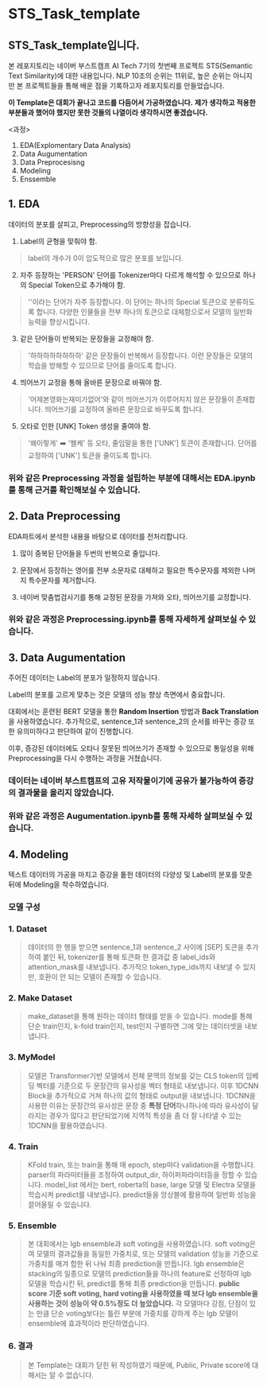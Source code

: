 # STS_Task_template
## STS_Task_template입니다.
본 레포지토리는 네이버 부스트캠프 AI Tech 7기의 첫번째 프로젝트 STS(Semantic Text Similarity)에 대한 내용입니다.
NLP 10조의 순위는 11위로, 높은 순위는 아니지만 본 프로젝트들을 통해 배운 점을 기록하고자 레포지토리를 만들었습니다.

**이 Template은 대회가 끝나고 코드를 다듬어서 가공하였습니다.**
**제가 생각하고 적용한 부분들과 했어야 했지만 못한 것들의 나열이라 생각하시면 좋겠습니다.**

<과정>
1. EDA(Explomentary Data Analysis)
2. Data Augumentation
3. Data Preprocesisng
4. Modeling
5. Enssemble

## 1. EDA
데이터의 분포를 살피고, Preprocessing의 방향성을 잡습니다.

1. Label의 균형을 맞춰야 함.
> label의 개수가 0이 압도적으로 많은 분포를 보입니다.

2. 자주 등장하는 'PERSON' 단어를 Tokenizer마다 다르게 해석할 수 있으므로 하나의 Special Token으로 추가해야 함.
> '<PERSON>'이라는 단어가 자주 등장합니다. 이 단어는 하나의 Special 토큰으로 분류하도록 합니다. 다양한 인물들을 전부 하나의 토큰으로 대체함으로서 모델의 일반화 능력을 향상시킵니다.

3. 같은 단어들이 반복되는 문장들을 교정해야 함.
> '하하하하하하하하' 같은 문장들이 반복해서 등장합니다. 이런 문장들은 모델의 학습을 방해할 수 있으므로 단어를 줄이도록 합니다.

4. 띄어쓰기 교정을 통해 올바른 문장으로 바꿔야 함.
> '어제본영화는재미가없어'와 같이 띄어쓰기가 이루어지지 않은 문장들이 존재합니다. 띄어쓰기를 교정하여 올바른 문장으로 바꾸도록 합니다.

5. 오타로 인한 [UNK] Token 생성을 줄여야 함.
> '왜이렇게' ➡️ '왤케' 등 오타, 줄임말을 통한 ['UNK'] 토큰이 존재합니다. 단어를 교정하여 ['UNK'] 토큰을 줄이도록 합니다.


### 위와 같은 Preprocessing 과정을 설립하는 부분에 대해서는 EDA.ipynb를 통해 근거를 확인해보실 수 있습니다.

## 2. Data Preprocessing
EDA파트에서 분석한 내용을 바탕으로 데이터를 전처리합니다.
1. 많이 중복된 단어들을 두번의 반복으로 줄입니다.
   
2. 문장에서 등장하는 영어를 전부 소문자로 대체하고 필요한 특수문자를 제외한 나머지 특수문자를 제거합니다.

3. 네이버 맞춤법검사기를 통해 교정된 문장을 가져와 오타, 띄어쓰기를 교정합니다.

### 위와 같은 과정은 Preprocessing.ipynb를 통해 자세하게 살펴보실 수 있습니다.

## 3. Data Augumentation
주어진 데이터는 Label의 분포가 일정하지 않습니다.

Label의 분포를 고르게 맞추는 것은 모델의 성능 향상 측면에서 중요합니다.

대회에서는 훈련된 BERT 모델을 통한 **Random Insertion** 방법과 **Back Translation**을 사용하였습니다.
추가적으로, sentence_1과 sentence_2의 순서를 바꾸는 증강 또한 유의미하다고 판단하여 같이 진행합니다.

이후, 증강된 데이터에도 오타나 잘못된 띄어쓰기가 존재할 수 있으므로 통일성을 위해 Preprocessing을 다시 수행하는 과정을 거쳤습니다.

### **데이터는 네이버 부스트캠프의 고유 저작물이기에 공유가 불가능하여 증강의 결과물을 올리지 않았습니다.**
### 위와 같은 과정은 Augumentation.ipynb를 통해 자세하 살펴보실 수 있습니다.

## 4. Modeling
텍스트 데이터의 가공을 마치고 증강을 톹헌 데이터의 다양성 및 Label의 분포를 맞춘 뒤에 Modeling을 착수하였습니다.

### 모델 구성

### 1. Dataset
> 데이터의 한 행을 받으면 sentence_1과 sentence_2 사이에 [SEP] 토큰을 추가하여 붙인 뒤, tokenizer를 통해 토큰화 한 결과값 중 label_ids와 attention_mask를 내보냅니다. 추가적으 token_type_ids까지 내보낼 수 있지만, 호환이 안 되는 모델이 존재할 수 있습니다.

### 2. Make Dataset
>make_dataset을 통해 원하는 데이터 형태를 받을 수 있습니다. mode를 통해 단순 train인지, k-fold train인지, test인지 구별하면 그에 맞는 데이터셋을 내보냅니다.

### 3. MyModel
> 모델은 Transformer기반 모델에서 전체 문맥의 정보를 갖는 CLS token의 임베딩 벡터를 기준으로 두 문장간의 유사성을 벡터 형태로 내보냅니다.
이후 1DCNN Block을 추가적으로 거쳐 하나의 값의 형태로 output을 내보냅니다.
1DCNN을 사용한 이유는 문장간의 유사성은 문장 중 **특정 단어**하나하나에 따라 유사성이 달라지는 경우가 많다고 판단되었기에 지역적 특성을 좀 더 잘 나타낼 수 있는 1DCNN을 활용하였습니다.

### 4. Train
> KFold train, 또는 train을 통해 매 epoch, step마다 validation을 수행합니다.
parser의 파라미터들을 조정하여 output_dir, 하이퍼파라미터등을 정할 수 있습니다.
model_list 에서는 bert, roberta의 base, large 모델 및 Electra 모델을 학습시켜
predict를 내보냅니다.
predict들을 앙상블에 활용하여 일반화 성능을 끌어올릴 수 있습니다.

### 5. Ensemble
> 본 대회에서는 lgb ensemble과 soft voting을 사용하였습니다.
soft voting은 여 모델의 결과값들을 동일한 가중치로, 또는 모델의 validation 성능을 기준으로 가중치를 매겨 합한 뒤 나눠 최종 prediction을 만듭니다.
lgb ensemble은 stacking의 일종으로 모델의 prediction들을 하나의 feature로 선정하여 lgb 모델을 학습시킨 뒤, predict를 통해 최종 prediction을 만듭니다.
**public score 기준 soft voting, hard voting을 사용하였을 때 보다 lgb ensemble을 사용하는 것이 성능이 약 0.5%정도 더 높았습니다.**
각 모델마다 강점, 단점이 있는 만큼 단순 voting보다는 틀린 부분에 가중치를 강하게 주는 lgb 모델이 ensemble에 효과적이라 판단하였습니다.

### 6. 결과
> 본 Template는 대회가 닫힌 뒤 작성하였기 때문에, Public, Private score에 대해서는 알 수 없습니다.













